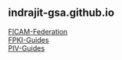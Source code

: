 ## indrajit-gsa.github.io

[FICAM-Federation]("/ficam-federation")<br/>
[FPKI-Guides]("/fpki-guides")<br/>
[PIV-Guides]("/piv-guides")<br/>